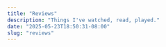 ```yaml
---
title: "Reviews"
description: "Things I've watched, read, played."
date: "2025-05-23T18:50:31-08:00"
slug: "reviews"
---
```

